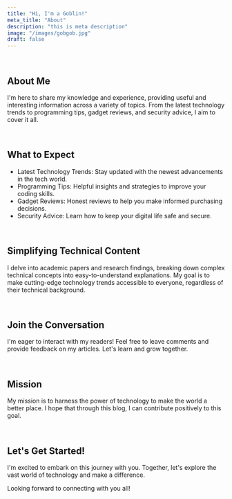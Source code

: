 ```yaml
---
title: "Hi, I'm a Goblin!"
meta_title: "About"
description: "this is meta description"
image: "/images/gobgob.jpg"
draft: false
---
```


<br>

## About Me

I'm here to share my knowledge and experience, providing useful and interesting information across a variety of topics. From the latest technology trends to programming tips, gadget reviews, and security advice, I aim to cover it all.

<br>

## What to Expect

<ul>
    <li>Latest Technology Trends: Stay updated with the newest advancements in the tech world.</li>
    <li>Programming Tips: Helpful insights and strategies to improve your coding skills.</li>
    <li>Gadget Reviews: Honest reviews to help you make informed purchasing decisions.</li>
    <li>Security Advice: Learn how to keep your digital life safe and secure.</li>
</ul>

<br>

## Simplifying Technical Content

I delve into academic papers and research findings, breaking down complex technical concepts into easy-to-understand explanations. My goal is to make cutting-edge technology trends accessible to everyone, regardless of their technical background.

<br>

## Join the Conversation

I'm eager to interact with my readers! Feel free to leave comments and provide feedback on my articles. Let's learn and grow together.

<br>

## Mission

My mission is to harness the power of technology to make the world a better place. I hope that through this blog, I can contribute positively to this goal.

<br>

## Let's Get Started!

I'm excited to embark on this journey with you. Together, let's explore the vast world of technology and make a difference.

Looking forward to connecting with you all!
